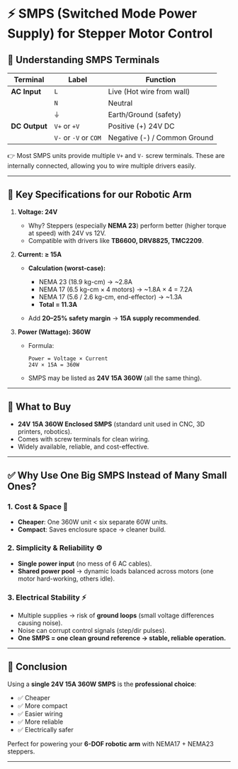 
# ⚡ SMPS (Switched Mode Power Supply) for Stepper Motor Control

## 🔌 Understanding SMPS Terminals

| Terminal      | Label                 | Function                     |
| ------------- | --------------------- | ---------------------------- |
| **AC Input**  | `L`                   | Live (Hot wire from wall)    |
|               | `N`                   | Neutral                      |
|               | ⏚                     | Earth/Ground (safety)        |
| **DC Output** | `V+` or `+V`          | Positive (+) 24V DC          |
|               | `V-` or `-V` or `COM` | Negative (-) / Common Ground |

👉 Most SMPS units provide multiple `V+` and `V-` screw terminals. These are internally connected, allowing you to wire multiple drivers easily.

---

## 📏 Key Specifications for our Robotic Arm

1. **Voltage: 24V**

   * Why? Steppers (especially **NEMA 23**) perform better (higher torque at speed) with 24V vs 12V.
   * Compatible with drivers like **TB6600, DRV8825, TMC2209**.

2. **Current: ≥ 15A**

   * **Calculation (worst-case):**

     * NEMA 23 (18.9 kg-cm) → \~2.8A
     * NEMA 17 (6.5 kg-cm × 4 motors) → \~1.8A × 4 = 7.2A
     * NEMA 17 (5.6 / 2.6 kg-cm, end-effector) → \~1.3A
     * **Total = 11.3A**
   * Add **20–25% safety margin** → **15A supply recommended**.

3. **Power (Wattage): 360W**

   * Formula:

     ```
     Power = Voltage × Current
     24V × 15A = 360W
     ```
   * SMPS may be listed as **24V 15A 360W** (all the same thing).

---

## 🛒 What to Buy

* **24V 15A 360W Enclosed SMPS** (standard unit used in CNC, 3D printers, robotics).
* Comes with screw terminals for clean wiring.
* Widely available, reliable, and cost-effective.

---

## ✅ Why Use One Big SMPS Instead of Many Small Ones?

### 1. Cost & Space 💸

* **Cheaper**: One 360W unit < six separate 60W units.
* **Compact**: Saves enclosure space → cleaner build.

### 2. Simplicity & Reliability ⚙️

* **Single power input** (no mess of 6 AC cables).
* **Shared power pool** → dynamic loads balanced across motors (one motor hard-working, others idle).

### 3. Electrical Stability ⚡

* Multiple supplies → risk of **ground loops** (small voltage differences causing noise).
* Noise can corrupt control signals (step/dir pulses).
* **One SMPS = one clean ground reference → stable, reliable operation.**

---

## 🎯 Conclusion

Using a **single 24V 15A 360W SMPS** is the **professional choice**:

* ✅ Cheaper
* ✅ More compact
* ✅ Easier wiring
* ✅ More reliable
* ✅ Electrically safer

Perfect for powering your **6-DOF robotic arm** with NEMA17 + NEMA23 steppers.

---
